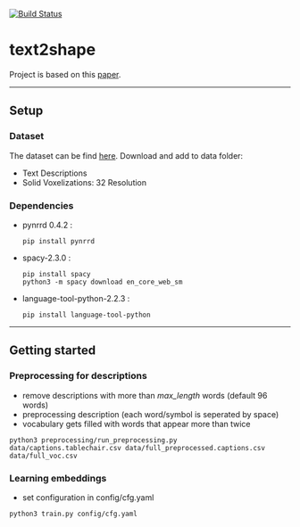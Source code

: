 [![Build Status](https://travis-ci.org/maxim0815/text2shape.svg?branch=master)](https://travis-ci.org/maxim0815/text2shape)

# text2shape

Project is based on this [paper](https://arxiv.org/abs/1803.08495).
___
## Setup

### Dataset

The dataset can be find [here](http://text2shape.stanford.edu/).
Download and add to data folder:
* Text Descriptions
* Solid Voxelizations: 32 Resolution

### Dependencies
* pynrrd 0.4.2 :
  ```
  pip install pynrrd
  ```

* spacy-2.3.0 :
  ```
  pip install spacy
  python3 -m spacy download en_core_web_sm
  ```

* language-tool-python-2.2.3 :
  ```
  pip install language-tool-python
  ```
___
## Getting started

### Preprocessing for descriptions

* remove descriptions with more than *max_length* words (default 96 words)
* preprocessing description (each word/symbol is seperated by space)
* vocabulary gets filled with words that appear more than twice

```
python3 preprocessing/run_preprocessing.py data/captions.tablechair.csv data/full_preprocessed.captions.csv data/full_voc.csv
```

### Learning embeddings

* set configuration in config/cfg.yaml

```
python3 train.py config/cfg.yaml
```
